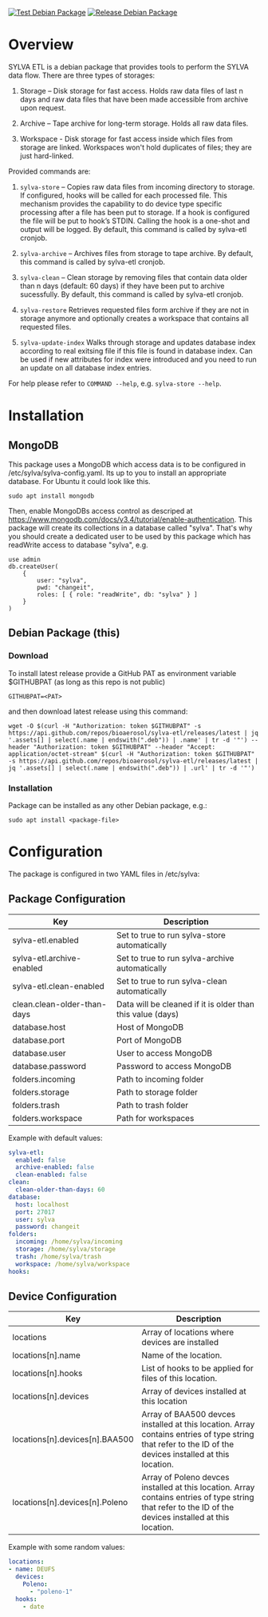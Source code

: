[![Test Debian Package](https://github.com/bioaerosol/sylva-etl/actions/workflows/test-debian-package.yml/badge.svg)](https://github.com/bioaerosol/sylva-etl/actions/workflows/test-debian-package.yml)  [![Release Debian Package](https://github.com/bioaerosol/sylva-etl/actions/workflows/release-debian-package.yml/badge.svg)](https://github.com/bioaerosol/sylva-etl/actions/workflows/release-debian-package.yml)

# Overview
SYLVA ETL is a debian package that provides tools to perform the SYLVA data flow. There are three types of storages:

1. Storage – Disk storage for fast access. Holds raw data files of last n days and raw data files that have been made accessible from archive upon request.

2. Archive – Tape archive for long-term storage. Holds all raw data files.

3. Workspace - Disk storage for fast access inside which files from storage are linked. Workspaces won't hold duplicates of files; they are just hard-linked.

Provided commands are:
1. ```sylva-store``` – Copies raw data files from incoming directory to storage. If configured, hooks will be called for each processed file. This mechanism provides the capability to do device type specific processing after a file has been put to storage. If a hook is configured the file will be put to hook’s STDIN. Calling the hook is a one-shot and output will be logged. By default, this command is called by sylva-etl cronjob.

2. ```sylva-archive``` – Archives files from storage to tape archive. By default, this command is called by sylva-etl cronjob.

3. ```sylva-clean``` – Clean storage by removing files that contain data older than n days (default: 60 days) if they have been put to archive sucessfully. By default, this command is called by sylva-etl cronjob.

4. ```sylva-restore``` Retrieves requested files form archive if they are not in storage anymore and optionally creates a workspace that contains all requested files.

5. ```sylva-update-index``` Walks through storage and updates database index according to real exitsing file if this file is found in database index. Can be used if new attributes for index were introduced and you need to run an update on all database index entries.

For help please refer to ```COMMAND --help```, e.g. ```sylva-store --help```.

# Installation
## MongoDB
This package uses a MongoDB which access data is to be configured in /etc/sylva/sylva-config.yaml.
Its up to you to install an appropriate database. For Ubuntu it could look like this.
```
sudo apt install mongodb
```
Then, enable MongoDBs access control as descriped at https://www.mongodb.com/docs/v3.4/tutorial/enable-authentication. This package will create its collections in a database called "sylva". That's why you should create a dedicated user to be used by this package which has readWrite access to database "sylva", e.g.
```
use admin
db.createUser(
    {
        user: "sylva", 
        pwd: "changeit", 
        roles: [ { role: "readWrite", db: "sylva" } ]
    }
)
```

## Debian Package (this)
### Download
To install latest release provide a GitHub PAT as environment variable $GITHUBPAT (as long as this repo is not public)
```
GITHUBPAT=<PAT>
```
and then download latest release using this command:
```
wget -O $(curl -H "Authorization: token $GITHUBPAT" -s https://api.github.com/repos/bioaerosol/sylva-etl/releases/latest | jq '.assets[] | select(.name | endswith(".deb")) | .name' | tr -d '"') --header "Authorization: token $GITHUBPAT" --header "Accept: application/octet-stream" $(curl -H "Authorization: token $GITHUBPAT" -s https://api.github.com/repos/bioaerosol/sylva-etl/releases/latest | jq '.assets[] | select(.name | endswith(".deb")) | .url' | tr -d '"')
```
### Installation
Package can be installed as any other Debian package, e.g.:
```
sudo apt install <package-file>
```
# Configuration
The package is configured in two YAML files in /etc/sylva:

## Package Configuration
| Key | Description |
| --- | --- |
| sylva-etl.enabled | Set to true to run sylva-store automatically |
| sylva-etl.archive-enabled | Set to true to run sylva-archive automatically |
| sylva-etl.clean-enabled | Set to true to run sylva-clean automatically |
| clean.clean-older-than-days | Data will be cleaned if it is older than this value (days) |
| database.host | Host of MongoDB |
| database.port | Port of MongoDB |
| database.user | User to access MongoDB |
| database.password | Password to access MongoDB |
| folders.incoming | Path to incoming folder |
| folders.storage | Path to storage folder |
| folders.trash | Path to trash folder |
| folders.workspace | Path for workspaces |

Example with default values:
```yaml
sylva-etl:
  enabled: false
  archive-enabled: false
  clean-enabled: false
clean:
  clean-older-than-days: 60
database:
  host: localhost
  port: 27017
  user: sylva
  password: changeit
folders:
  incoming: /home/sylva/incoming
  storage: /home/sylva/storage
  trash: /home/sylva/trash
  workspace: /home/sylva/workspace
hooks:
```
## Device Configuration
| Key | Description |
| --- | --- |
| locations | Array of locations where devices are installed |
| locations[n].name | Name of the location. |
| locations[n].hooks | List of hooks to be applied for files of this location. |
| locations[n].devices | Array of devices installed at this location |
| locations[n].devices[n].BAA500 | Array of BAA500 devces installed at this location. Array contains entries of type string that refer to the ID of the devices installed at this location. |
| locations[n].devices[n].Poleno | Array of Poleno devces installed at this location. Array contains entries of type string that refer to the ID of the devices installed at this location. |

Example with some random values:
```yaml
locations:
- name: DEUFS
  devices:
    Poleno:
      - "poleno-1"
  hooks:
    - date
```

